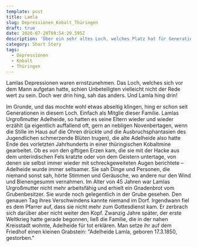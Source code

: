 ```yaml
---
template: post
title: Lamla
slug: Depressionen_Kobalt_Thüringen
draft: true
date: 2020-07-29T09:54:29.595Z
description: 'Über ein sehr altes Loch, welches Platz hat für Generationen'
category: Short Story
tags:
  - Depressionen
  - Kobalt
  - Thüringen
---
```

Lamlas Depressionen waren ernstzunehmen. Das Loch, welches sich vor dem Mann aufgetan hatte, schien Unbeteiligten vielleicht nicht der Rede wert zu sein. Doch wer drin hing, sah das anders. Und Lamla hing drin!

Im Grunde, und das mochte wohl etwas abseitig klingen, hing er schon seit Generationen in diesem Loch. Einfach als Mitglie dieser Familie. Lamlas Urgroßmutter Adelheide, so hatten es seine Eltern wieder und wieder erzählt (ja eigentlich auffallend oft, gern an nebligen Novenbertagen, wenn die Stille im Haus auf die Ohren drückte und die Ausbruchsphantasien des Jugendlichen schmerzende Blüten trugen), die alte Adelheide also hatte Ende des vorletzten Jahrhunderts in einer thüringischen Kobaltmine gearbeitet. Ob es von den giftigen Erzen kam, die sie mit der Hacke aus dem unterirdischen Fels kratzte oder von dem Geistern untertage, von denen sie selbst immer wieder mit schreckgeweiteten Augen berichtete  –  Adelheide wurde immer seltsamer. Sie sah Dinge und Personen, die niemand sonst sah, hörte Stimmen und Geräusche, wo andere nur den Wind und Bienengesumm vernahmen. Im Alter von 45 Jahren war Lamlas Urgroßmutter nicht mehr arbeitsfähig und erhielt ein Gnadenbrot vom Grubenbesitzer. Sie wurde noch gelegentlich in der Grube gesehen. Den genauen Tag ihres Verschwindens kannte niemand im Dorf. Irgendwann fiel es dem Pfarrer auf, dass sie nicht mehr zum Gottesdienst kam. Er zerbrach sich darüber aber nicht weiter den Kopf. Zwanzig Jahre später, der erste Weltkrieg hatte gerade begonnen, ließ die Familie, die in der nahen Kreisstadt wohnte, Adelheide für tot erklären. Man setze ihr auf dem Friedhof einen kleinen Grabstein: "Adelheide Lamla, geboren 17.3.1850, gestorben."